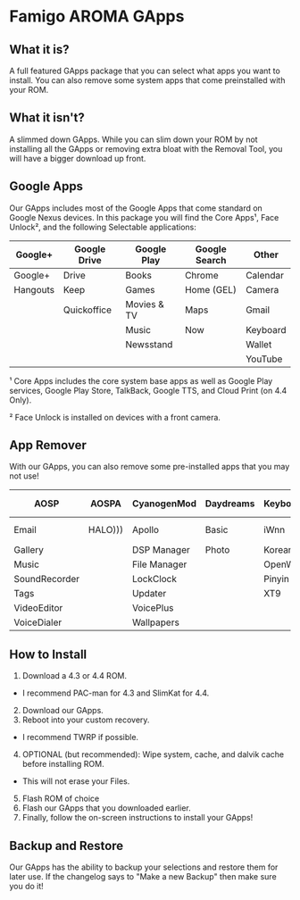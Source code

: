 Famigo AROMA GApps
============
What it is?
------------
A full featured GApps package that you can select what apps you want to install. You can also remove some system apps that come preinstalled with your ROM.

What it isn't?
------------
A slimmed down GApps. While you can slim down your ROM by not installing all the GApps or removing extra bloat with the Removal Tool, you will have a bigger download up front.

Google Apps
------------
Our GApps includes most of the Google Apps that come standard on Google Nexus devices.
In this package you will find the Core Apps¹, Face Unlock², and the following Selectable applications:

|Google+ |Google Drive|Google Play|Google Search|Other    |
|--------|------------|-----------|-------------|---------|
|Google+ |Drive       |Books      |Chrome       |Calendar |
|Hangouts|Keep        |Games      |Home (GEL)   |Camera   |
|        |Quickoffice |Movies & TV|Maps         |Gmail    |
|        |            |Music      |Now          |Keyboard |
|        |            |Newsstand  |             |Wallet   |
|        |            |           |             |YouTube  |

¹ Core Apps includes the core system base apps as well as Google Play services, Google Play Store, TalkBack, Google TTS, and Cloud Print (on 4.4 Only).

² Face Unlock is installed on devices with a front camera.

App Remover
------------
With our GApps, you can also remove some pre-installed apps that you may not use!

|AOSP         | AOSPA |CyanogenMod |Daydreams|Keyboards|Live Wallpapers|PAC-man   |SlimRoms    |Other      |
|-------------|-------|------------|---------|---------|---------------|----------|------------|-----------|
|Email        |HALO)))|Apollo      |Basic    |iWnn     |Basic          |Console   |File Manager|Development|
|Gallery      |       |DSP Manager |Photo    |Korean   |Galaxy4        |Game      |IRC         |SpareParts |
|Music        |       |File Manager|         |OpenWnn  |HoloSpiral     |Wallpapers|            |Terminal   |
|SoundRecorder|       |LockClock   |         |Pinyin   |MagicSmoke     |          |            |           |
|Tags         |       |Updater     |         |XT9      |NoiseField     |          |            |           |
|VideoEditor  |       |VoicePlus   |         |         |Phase/SunBeam  |          |            |           |
|VoiceDialer  |       |Wallpapers  |         |         |Visualizations |          |            |           |

How to Install
------------
1. Download a 4.3 or 4.4 ROM. 
  * I recommend PAC-man for 4.3 and SlimKat for 4.4.
2. Download our GApps.
3. Reboot into your custom recovery. 
  * I recommend TWRP if possible.
4. OPTIONAL (but recommended): Wipe system, cache, and dalvik cache before installing ROM.
  * This will not erase your Files.
5. Flash ROM of choice
6. Flash our GApps that you downloaded earlier.
7. Finally, follow the on-screen instructions to install your GApps!

Backup and Restore
------------
Our GApps has the ability to backup your selections and restore them for later use. 
If the changelog says to "Make a new Backup" then make sure you do it!
